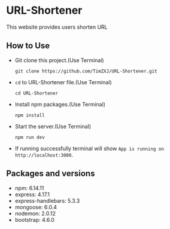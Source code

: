 # URL-Shortener
This website provides users shorten URL

## How to Use
* Git clone this project.(Use Terminal)

  ```
  git clone https://github.com/TimZXJ/URL-Shortener.git
  ```
* `cd` to URL-Shortener file.(Use Terminal)

  ```
  cd URL-Shortener
  ```
* Install npm packages.(Use Terminal)

  ```
  npm install
  ```
* Start the server.(Use Terminal)

  ```
  npm run dev
  ```
* If running successfully terminal will show `App is running on http://localhost:3000`.

## Packages and versions
* npm: 6.14.11
* express: 4.17.1
* express-handlebars: 5.3.3
* mongoose: 6.0.4
* nodemon: 2.0.12
* bootstrap: 4.6.0